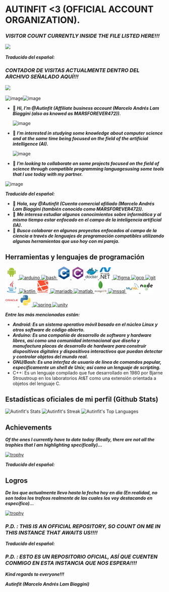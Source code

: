 # AUTINFIT <3 (OFFICIAL ACCOUNT ORGANIZATION).

### _VISITOR COUNT CURRENTLY INSIDE THE FILE LISTED HERE!!!_

![](https://komarev.com/ghpvc/?username=MARSFOREVER472&color=orange)

**_Traducido del español:_**

### _CONTADOR DE VISITAS ACTUALMENTE DENTRO DEL ARCHIVO SEÑALADO AQUÍ!!!_

![](https://komarev.com/ghpvc/?username=MARSFOREVER472&color=orange)

![image](https://github.com/Autinfit/Autinfit/assets/155406623/1f3584bb-f6fe-47fd-83f6-c2450e190ece)![image](https://github.com/Autinfit/Autinfit/assets/155406623/06897ad9-37c3-4c4d-ba37-009304e33e40)



- 👋 **_Hi, I’m @Autinfit (Affiliate business account (Marcelo Andrés Lam Biaggini (also as knowed as MARSFOREVER472))._**
  
  ![image](https://github.com/Autinfit/Autinfit/assets/155406623/c6325027-9afa-42fc-a826-658ff48b5738)
- 👀 **_I’m interested in studying some knowledge about computer science and at the same time being focused on the field of the artificial intelligence (AI)._**

  ![image](https://github.com/Autinfit/Autinfit/assets/155406623/ee5ecc61-5adf-4aa8-b106-86f0fff8f1be)
- 💞️ **_I’m looking to collaborate on some projects focused on the field of science through compatible programming languages ​​using some tools that I use today with my partner._**

 ![image](https://github.com/Autinfit/Autinfit/assets/155406623/914d5d45-731a-4f45-b5e2-2a9171318f20)

 **_Traducido del español:_**

 - 👋 **_Hola, soy @Autinfit (Cuenta comercial afiliado (Marcelo Andrés Lam Biaggini (también conocido como MARSFOREVER472))._**
 - 👀 **_Me interesa estudiar algunos conocimientos sobre informática y al mismo tiempo estar enfocado en el campo de la inteligencia artificial (IA)._**
 - 💞️ **_Busco colaborar en algunos proyectos enfocados al campo de la ciencia a través de lenguajes de programación compatibles utilizando algunas herramientas que uso hoy con mi pareja._**

 ## Herramientas y lenguajes de programación

 <p align="left"> <a href="https://developer.android.com" target="_blank" rel="noreferrer"> <img src="https://raw.githubusercontent.com/devicons/devicon/master/icons/android/android-original-wordmark.svg" alt="android" width="40" height="40"/> </a> <a href="https://www.arduino.cc/" target="_blank" rel="noreferrer"> <img src="https://cdn.worldvectorlogo.com/logos/arduino-1.svg" alt="arduino" width="40" height="40"/> </a> <a href="https://www.gnu.org/software/bash/" target="_blank" rel="noreferrer"> <img src="https://www.vectorlogo.zone/logos/gnu_bash/gnu_bash-icon.svg" alt="bash" width="40" height="40"/> </a> <a href="https://www.w3schools.com/cpp/" target="_blank" rel="noreferrer"> <img src="https://raw.githubusercontent.com/devicons/devicon/master/icons/cplusplus/cplusplus-original.svg" alt="cplusplus" width="40" height="40"/> </a> <a href="https://www.w3schools.com/cs/" target="_blank" rel="noreferrer"> <img src="https://raw.githubusercontent.com/devicons/devicon/master/icons/csharp/csharp-original.svg" alt="csharp" width="40" height="40"/> </a> <a href="https://www.docker.com/" target="_blank" rel="noreferrer"> <img src="https://raw.githubusercontent.com/devicons/devicon/master/icons/docker/docker-original-wordmark.svg" alt="docker" width="40" height="40"/> </a> <a href="https://dotnet.microsoft.com/" target="_blank" rel="noreferrer"> <img src="https://raw.githubusercontent.com/devicons/devicon/master/icons/dot-net/dot-net-original-wordmark.svg" alt="dotnet" width="40" height="40"/> </a> <a href="https://www.figma.com/" target="_blank" rel="noreferrer"> <img src="https://www.vectorlogo.zone/logos/figma/figma-icon.svg" alt="figma" width="40" height="40"/> </a> <a href="https://cloud.google.com" target="_blank" rel="noreferrer"> <img src="https://www.vectorlogo.zone/logos/google_cloud/google_cloud-icon.svg" alt="gcp" width="40" height="40"/> </a> <a href="https://git-scm.com/" target="_blank" rel="noreferrer"> <img src="https://www.vectorlogo.zone/logos/git-scm/git-scm-icon.svg" alt="git" width="40" height="40"/> </a> <a href="https://www.java.com" target="_blank" rel="noreferrer"> <img src="https://raw.githubusercontent.com/devicons/devicon/master/icons/java/java-original.svg" alt="java" width="40" height="40"/> </a> <a href="https://kotlinlang.org" target="_blank" rel="noreferrer"> <img src="https://www.vectorlogo.zone/logos/kotlinlang/kotlinlang-icon.svg" alt="kotlin" width="40" height="40"/> </a> <a href="https://laravel.com/" target="_blank" rel="noreferrer"> <img src="https://raw.githubusercontent.com/devicons/devicon/master/icons/laravel/laravel-plain-wordmark.svg" alt="laravel" width="40" height="40"/> </a> <a href="https://mariadb.org/" target="_blank" rel="noreferrer"> <img src="https://www.vectorlogo.zone/logos/mariadb/mariadb-icon.svg" alt="mariadb" width="40" height="40"/> </a> <a href="https://www.mathworks.com/" target="_blank" rel="noreferrer"> <img src="https://upload.wikimedia.org/wikipedia/commons/2/21/Matlab_Logo.png" alt="matlab" width="40" height="40"/> </a> <a href="https://www.mongodb.com/" target="_blank" rel="noreferrer"> <img src="https://raw.githubusercontent.com/devicons/devicon/master/icons/mongodb/mongodb-original-wordmark.svg" alt="mongodb" width="40" height="40"/> </a> <a href="https://www.microsoft.com/en-us/sql-server" target="_blank" rel="noreferrer"> <img src="https://www.svgrepo.com/show/303229/microsoft-sql-server-logo.svg" alt="mssql" width="40" height="40"/> </a> <a href="https://www.mysql.com/" target="_blank" rel="noreferrer"> <img src="https://raw.githubusercontent.com/devicons/devicon/master/icons/mysql/mysql-original-wordmark.svg" alt="mysql" width="40" height="40"/> </a> <a href="https://nodejs.org" target="_blank" rel="noreferrer"> <img src="https://raw.githubusercontent.com/devicons/devicon/master/icons/nodejs/nodejs-original-wordmark.svg" alt="nodejs" width="40" height="40"/> </a> <a href="https://www.oracle.com/" target="_blank" rel="noreferrer"> <img src="https://raw.githubusercontent.com/devicons/devicon/master/icons/oracle/oracle-original.svg" alt="oracle" width="40" height="40"/> </a> <a href="https://www.python.org" target="_blank" rel="noreferrer"> <img src="https://raw.githubusercontent.com/devicons/devicon/master/icons/python/python-original.svg" alt="python" width="40" height="40"/> </a> <a href="https://spring.io/" target="_blank" rel="noreferrer"> <img src="https://www.vectorlogo.zone/logos/springio/springio-icon.svg" alt="spring" width="40" height="40"/> </a> <a href="https://unity.com/" target="_blank" rel="noreferrer"> <img src="https://www.vectorlogo.zone/logos/unity3d/unity3d-icon.svg" alt="unity" width="40" height="40"/> </a> </p>

 **_Entre las más mencionadas están:_**

 - **_Android: Es un sistema operativo móvil basado en el núcleo Linux y otros software de código abierto._**
 - **_Arduino: Es una compañía de desarrollo de software y hardware libres, así como una comunidad internacional que diseña y manufactura placas de desarrollo de hardware para construir dispositivos digitales y dispositivos interactivos que puedan detectar y controlar objetos del mundo real._**
 - **_GNU/Bash: Es una interfaz de usuario de línea de comandos popular, específicamente un shell de Unix; así como un lenguaje de scripting._**
 - C++: Es un lenguaje compilado que fue desarrollado en 1980 por Bjarne Stroustroup en los laboratorios At&T como una extensión orientada a objetos del lenguaje C.

 ## Estadísticas oficiales de mi perfil (Github Stats)

 ![Autinfit's Stats](https://github-readme-stats.vercel.app/api?username=Autinfit&theme=vue-dark&show_icons=true&hide_border=true&count_private=true)
 ![Autinfit's Streak](https://github-readme-streak-stats.herokuapp.com/?user=Autinfit&theme=vue-dark&hide_border=true)
 ![Autinfit's Top Languages](https://github-readme-stats.vercel.app/api/top-langs/?username=Autinfit&theme=vue-dark&show_icons=true&hide_border=true&layout=compact)

## Achievements

**_Of the ones I currently have to date today (Really, there are not all the trophies that I am highlighting specifically)..._**

[![trophy](https://github-profile-trophy.vercel.app/?username=Autinfit&theme=juicyfresh)](https://github.com/Autinfit/github-profile-trophy)

**_Traducido del español:_**

## Logros

**_De los que actualmente llevo hasta la fecha hoy en día (En realidad, no son todos los trofeos realmente de las cuales los voy destacando en específico)..._**

[![trophy](https://github-profile-trophy.vercel.app/?username=Autinfit&theme=juicyfresh)](https://github.com/Autinfit/github-profile-trophy)

### _P.D. : THIS IS AN OFFICIAL REPOSITORY, SO COUNT ON ME IN THIS INSTANCE THAT AWAITS US!!!!_

**_Traducido del español:_**

### _P.D. : ESTO ES UN REPOSITORIO OFICIAL, ASÍ QUE CUENTEN CONMIGO EN ESTA INSTANCIA QUE NOS ESPERA!!!!_

**_Kind regards to everyone!!!_**

**_Autinfit (Marcelo Andrés Lam Biaggini)_**
<!---
Autinfit/Autinfit is a ✨ special ✨ repository because its `README.md` (this file) appears on your GitHub profile.
You can click the Preview link to take a look at your changes.
--->
